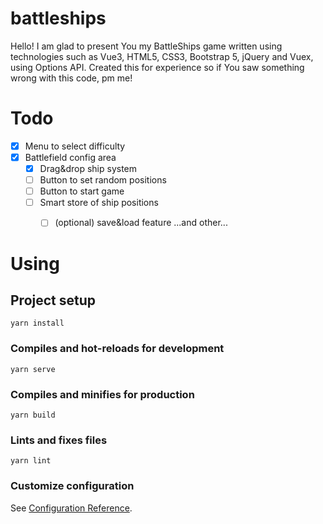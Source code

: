 # battleships

Hello! I am glad to present You my BattleShips game written using technologies such as Vue3, HTML5, CSS3, Bootstrap 5, jQuery and Vuex, using Options API. Created this for experience so if You saw something wrong with this code, pm me!

# Todo
- [x] Menu to select difficulty
- [x] Battlefield config area
  - [x] Drag&drop ship system
  - [ ] Button to set random positions
  - [ ] Button to start game
  - [ ] Smart store of ship positions
    - [ ] (optional) save&load feature
...and other...


# Using

## Project setup
```
yarn install
```

### Compiles and hot-reloads for development
```
yarn serve
```

### Compiles and minifies for production
```
yarn build
```

### Lints and fixes files
```
yarn lint
```

### Customize configuration
See [Configuration Reference](https://cli.vuejs.org/config/).
